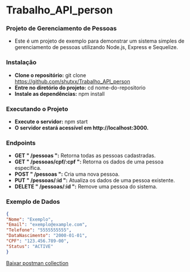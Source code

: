 # Trabalho_API_person

### Projeto de Gerenciamento de Pessoas
- Este é um projeto de exemplo para demonstrar um sistema simples de gerenciamento de pessoas utilizando Node.js, Express e Sequelize.

### Instalação
- **Clone o repositório:** git clone https://github.com/shutxx/Trabalho_API_person
- **Entre no diretório do projeto:** cd nome-do-repositorio
- **Instale as dependências:** npm install

### Executando o Projeto
- **Execute o servidor:** npm start
- **O servidor estará acessível em http://localhost:3000.**

### Endpoints
- **GET " /pessoas ":** Retorna todas as pessoas cadastradas.
- **GET " /pessoas/cpf/:cpf ":** Retorna os dados de uma pessoa específica.
- **POST " /pessoas ":** Cria uma nova pessoa.
- **PUT " /pessoas/:id ":** Atualiza os dados de uma pessoa existente.
- **DELETE " /pessoas/:id ":** Remove uma pessoa do sistema.

### Exemplo de Dados

```json
{
"Nome": "Exemplo",
"Email": "exemplo@example.com",
"Telefone": "5555555555",
"DataNascimento": "2000-01-01",
"CPF": "123.456.789-00",
"Status": "ACTIVE"
}
```
[Baixar postman collection](https://github.com/shutxx/Trabalho_API_person/blob/main/APIperson.postman_collection.json)